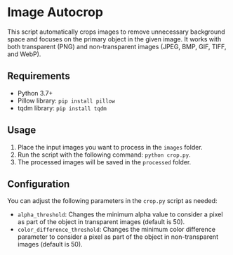 # Image Autocrop

This script automatically crops images to remove unnecessary background space and focuses on the primary object in the given image. It works with both transparent (PNG) and non-transparent images (JPEG, BMP, GIF, TIFF, and WebP).

## Requirements

- Python 3.7+
- Pillow library: `pip install pillow`
- tqdm library: `pip install tqdm`

## Usage

1. Place the input images you want to process in the `images` folder.
2. Run the script with the following command: `python crop.py`.
3. The processed images will be saved in the `processed` folder.

## Configuration

You can adjust the following parameters in the `crop.py` script as needed:

- `alpha_threshold`: Changes the minimum alpha value to consider a pixel as part of the object in transparent images (default is 50).
- `color_difference_threshold`: Changes the minimum color difference parameter to consider a pixel as part of the object in non-transparent images (default is 50).